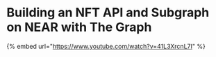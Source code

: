 # Building an NFT API and Subgraph on NEAR with The Graph

{% embed url="https://www.youtube.com/watch?v=41L3XrcnL7I" %}